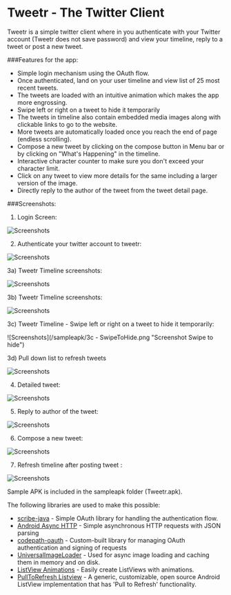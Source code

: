 Tweetr - The Twitter Client
=================

Tweetr is a simple twitter client where in you authenticate with your Twitter account (Tweetr does not save password) and view your timeline, reply to a tweet or post a new tweet.

###Features for the app:

* Simple login mechanism using the OAuth flow.
* Once authenticated, land on your user timeline and view list of 25 most recent tweets. 
* The tweets are loaded with an intuitive animation which makes the app more engrossing.
* Swipe left or right on a tweet to hide it temporarily
* The tweets in timeline also contain embedded media images along with clickable links to go to the website.
* More tweets are automatically loaded once you reach the end of page (endless scrolling).
* Compose a new tweet by clicking on the compose button in Menu bar or by clicking on "What's Happening" in the timeline.
* Interactive character counter to make sure you don't exceed your character limit.
* Click on any tweet to view more details for the same including a larger version of the image.
* Directly reply to the author of the tweet from the tweet detail page.

###Screenshots:

1) Login Screen:

![Screenshots](/sampleapk/1-Login.png "Screenshot Login")

2) Authenticate your twitter account to tweetr:

![Screenshots](/sampleapk/2-Authenticate.png "Screenshot authenticate")

3a) Tweetr Timeline screenshots:

![Screenshots](/sampleapk/3a-TweetTimelineImage.png "Screenshot Timeline")

3b) Tweetr Timeline screenshots:

![Screenshots](/sampleapk/3b-TweetTimeline.png "Screenshot Timeline")

3c) Tweetr Timeline - Swipe left or right on a tweet to hide it temporarily:

![Screenshots](/sampleapk/3c - SwipeToHide.png "Screenshot Swipe to hide")

3d) Pull down list to refresh tweets

![Screenshots](/sampleapk/3b-TweetTimeline.png "Screenshot Timeline")

4) Detailed tweet:

![Screenshots](/sampleapk/3d-PullToRefresh.png "Screenshot Pull to refresh")

5) Reply to author of the tweet:

![Screenshots](/sampleapk/5-ReplyToUser.png "Screenshot Reply To User")

6) Compose a new tweet: 

![Screenshots](/sampleapk/6-Compose.png "Screenshot Compose ")

7) Refresh timeline after posting tweet :

![Screenshots](/sampleapk/7-RefreshTimelineOnResume.png "Screenshot Refresh timeline after posting tweet")

Sample APK is included in the sampleapk folder (Tweetr.apk).


The following libraries are used to make this possible:

 * [scribe-java](https://github.com/fernandezpablo85/scribe-java) - Simple OAuth library for handling the authentication flow.
 * [Android Async HTTP](https://github.com/loopj/android-async-http) - Simple asynchronous HTTP requests with JSON parsing
 * [codepath-oauth](https://github.com/thecodepath/android-oauth-handler) - Custom-built library for managing OAuth authentication and signing of requests
 * [UniversalImageLoader](https://github.com/nostra13/Android-Universal-Image-Loader) - Used for async image loading and caching them in memory and on disk.
 * [ListView Animations](https://github.com/nhaarman/ListViewAnimations) - Easily create ListViews with animations. 
 * [PullToRefresh Listview](https://github.com/erikwt/PullToRefresh-ListView) - A generic, customizable, open source Android ListView implementation that has 'Pull to Refresh' functionality.

